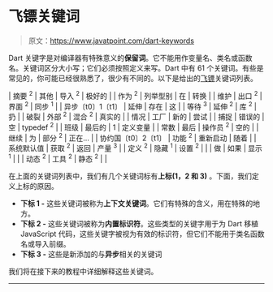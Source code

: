 # 飞镖关键词

> 原文：<https://www.javatpoint.com/dart-keywords>

Dart 关键字是对编译器有特殊意义的**保留词**。它不能用作变量名、类名或函数名。关键词区分大小写；它们必须按照定义来写。Dart 中有 61 个关键词。有些是常见的，你可能已经很熟悉了，很少有不同的。以下是给出的[飞镖](https://www.javatpoint.com/dart-programming)关键词列表。

| 摘要 <sup>2</sup> | 其他 | 导入 <sup>2</sup> | 极好的 |
| 作为 <sup>2</sup> | 列举型别 | 在 | 转换 |
| 维护 | 出口 <sup>2</sup> | 界面 <sup>2</sup> | 同步 <sup>1</sup> |
| 异步〔t0〕1〔t1〕 | 延伸 | 存在 | 这 |
| 等待 <sup>3</sup> | 延伸 <sup>2</sup> | 库 <sup>2</sup> | 扔 |
| 破裂 | 外部 <sup>2</sup> | 混合 <sup>2</sup> | 真实的 |
| 情况 | 工厂 | 新的 | 尝试 |
| 捕捉 | 错误的 | 空 | typedef <sup>2</sup> |
| 班级 | 最后的 | 1 | 定义变量 |
| 常数 | 最后 | 操作员 <sup>2</sup> | 空的 |
| 继续 | 为 | 部分 <sup>2</sup> | 正在… |
| 协约国〔t0〕2〔t1〕 | 功能 <sup>2</sup> | 重新启动 | 随着 |
| 系统默认值 | 获取 <sup>2</sup> | 返回 | 产量 <sup>3</sup> |
| 定义 <sup>2</sup> | 隐藏 <sup>1</sup> | 设置 <sup>2</sup> |  |
| 做 | 如果 | 显示 <sup>1</sup> |  |
| 动态 <sup>2</sup> | 工具 <sup>2</sup> | 静态 <sup>2</sup> |  |

在上面的关键词列表中，我们有几个关键词标有**上标(1，2 和 3)** 。下面，我们定义上标的原因。

*   **下标 1 -** 这些关键词被称为**上下文关键词**。它们有特殊的含义，用在特殊的地方。
*   **下标 2 -** 这些关键词被称为**内置标识符**。这些类型的关键字用于为 Dart 移植 JavaScript 代码，这些关键字被视为有效的标识符，但它们不能用于类名函数名或导入前缀。
*   **下标 3 -** 这些是新添加的与**异步**相关的关键词

我们将在接下来的教程中详细解释这些关键词。

* * *